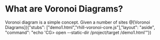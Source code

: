 # What are Voronoi Diagrams?

Voronoi diagram is a simple concept. Given a number of sites 
@[Voronoi Diagrams]({"stubs": ["demo1.html","rhill-voronoi-core.js"],"layout": "aside", "command": "echo 'CG> open --static-dir /project/target /demo1.html'"})